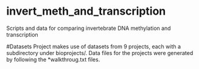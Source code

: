 # invert_meth_and_transcription
Scripts and data for comparing invertebrate DNA methylation and transcription

#Datasets
Project makes use of datasets from 9 projects,
each with a subdirectory under bioprojects/.
Data files for the projects were generated by following
the *walkthroug.txt files.